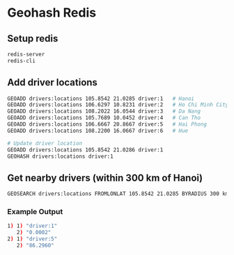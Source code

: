 # Geohash Redis

## Setup redis
```bash
redis-server
redis-cli
```

## Add driver locations
```bash
GEOADD drivers:locations 105.8542 21.0285 driver:1   # Hanoi
GEOADD drivers:locations 106.6297 10.8231 driver:2   # Ho Chi Minh City
GEOADD drivers:locations 108.2022 16.0544 driver:3   # Da Nang
GEOADD drivers:locations 105.7689 10.0452 driver:4   # Can Tho
GEOADD drivers:locations 106.6667 20.8667 driver:5   # Hai Phong
GEOADD drivers:locations 108.2200 16.0667 driver:6   # Hue

# Update driver location
GEOADD drivers:locations 105.8542 21.0286 driver:1
GEOHASH drivers:locations driver:1
```

## Get nearby drivers (within 300 km of Hanoi)
```bash
GEOSEARCH drivers:locations FROMLONLAT 105.8542 21.0285 BYRADIUS 300 km WITHDIST ASC
```

### Example Output
```bash
1) 1) "driver:1"
   2) "0.0002"
2) 1) "driver:5"
   2) "86.2960"
```